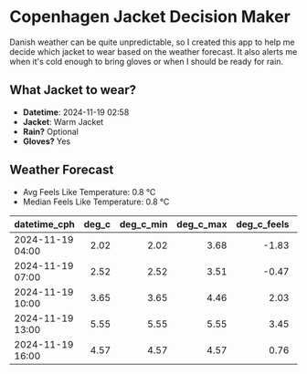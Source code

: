 
# Copenhagen Jacket Decision Maker

Danish weather can be quite unpredictable, so I created this app to help me decide which jacket to wear based on the weather forecast. 
It also alerts me when it's cold enough to bring gloves or when I should be ready for rain.

## What Jacket to wear?

- **Datetime**: 2024-11-19 02:58
- **Jacket**: Warm Jacket
- **Rain?** Optional
- **Gloves?** Yes

## Weather Forecast
- Avg Feels Like Temperature: 0.8 °C
- Median Feels Like Temperature: 0.8 °C

| datetime_cph     |   deg_c |   deg_c_min |   deg_c_max |   deg_c_feels | weather   | wind   | rain   |
|:-----------------|--------:|------------:|------------:|--------------:|:----------|:-------|:-------|
| 2024-11-19 04:00 |    2.02 |        2.02 |        3.68 |         -1.83 | Clear     | Low    | None   |
| 2024-11-19 07:00 |    2.52 |        2.52 |        3.51 |         -0.47 | Clouds    | Low    | None   |
| 2024-11-19 10:00 |    3.65 |        3.65 |        4.46 |          2.03 | Clouds    | Low    | None   |
| 2024-11-19 13:00 |    5.55 |        5.55 |        5.55 |          3.45 | Clouds    | Low    | None   |
| 2024-11-19 16:00 |    4.57 |        4.57 |        4.57 |          0.76 | Rain      | Medium | Low    |
        
